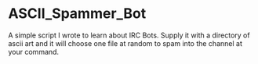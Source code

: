 ASCII_Spammer_Bot
=================

A simple script I wrote to learn about IRC Bots. Supply it with a directory of ascii art and it will choose one file at random to spam into the channel at your command.
